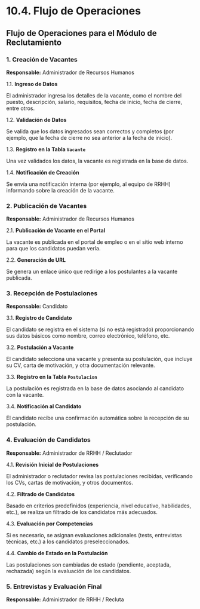 # 10.4. Flujo de Operaciones

## Flujo de Operaciones para el Módulo de Reclutamiento
### 1. **Creación de Vacantes**
   **Responsable:** Administrador de Recursos Humanos
   
   1.1. **Ingreso de Datos**  
   
   El administrador ingresa los detalles de la vacante, como el nombre del puesto, descripción, salario, requisitos, fecha de inicio, fecha de cierre, entre otros.
   
   1.2. **Validación de Datos**  
   
   Se valida que los datos ingresados sean correctos y completos (por ejemplo, que la fecha de cierre no sea anterior a la fecha de inicio).
  
   1.3. **Registro en la Tabla `Vacante`**  
   
   Una vez validados los datos, la vacante es registrada en la base de datos.
   
   1.4. **Notificación de Creación**  
   
   Se envía una notificación interna (por ejemplo, al equipo de RRHH) informando sobre la creación de la vacante.

### 2. **Publicación de Vacantes**
   
   **Responsable:** Administrador de Recursos Humanos
  
   2.1. **Publicación de Vacante en el Portal**  
  
   La vacante es publicada en el portal de empleo o en el sitio web interno para que los candidatos puedan verla.
   
   2.2. **Generación de URL**  
   
   Se genera un enlace único que redirige a los postulantes a la vacante publicada.

### 3. **Recepción de Postulaciones**
   
   **Responsable:** Candidato
   
   3.1. **Registro de Candidato**  
   
   El candidato se registra en el sistema (si no está registrado) proporcionando sus datos básicos como nombre, correo electrónico, teléfono, etc.
   
   3.2. **Postulación a Vacante**  
   
   El candidato selecciona una vacante y presenta su postulación, que incluye su CV, carta de motivación, y otra documentación relevante.
   
   3.3. **Registro en la Tabla `Postulacion`**  
   
   La postulación es registrada en la base de datos asociando al candidato con la vacante.
   
   3.4. **Notificación al Candidato**  
   
   El candidato recibe una confirmación automática sobre la recepción de su postulación.

### 4. **Evaluación de Candidatos**
   
   **Responsable:** Administrador de RRHH / Reclutador
   
   4.1. **Revisión Inicial de Postulaciones**  
   
   El administrador o reclutador revisa las postulaciones recibidas, verificando los CVs, cartas de motivación, y otros documentos.
   
   4.2. **Filtrado de Candidatos**  
   
   Basado en criterios predefinidos (experiencia, nivel educativo, habilidades, etc.), se realiza un filtrado de los candidatos más adecuados.
   
   4.3. **Evaluación por Competencias**  
   
   Si es necesario, se asignan evaluaciones adicionales (tests, entrevistas técnicas, etc.) a los candidatos preseleccionados.
   
   4.4. **Cambio de Estado en la Postulación**  
   
   Las postulaciones son cambiadas de estado (pendiente, aceptada, rechazada) según la evaluación de los candidatos.

### 5. **Entrevistas y Evaluación Final**
  
   **Responsable:** Administrador de RRHH / Recluta
